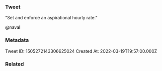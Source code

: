 ### Tweet
"Set and enforce an aspirational hourly rate."
 
@naval

### Metadata
Tweet ID: 1505272143306625024
Created At: 2022-03-19T19:57:00.000Z

### Related

